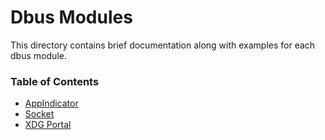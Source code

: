 # Dbus Modules

This directory contains brief documentation along with examples for each dbus module.

### Table of Contents

- [AppIndicator](./appindicator.md)
- [Socket](./socket.md)
- [XDG Portal](./xdg_portal.md)
